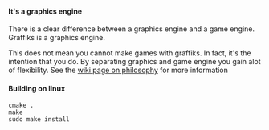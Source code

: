 #### It's a graphics engine

There is a clear difference between a graphics engine and a game engine. Graffiks is a graphics engine.

This does not mean you cannot make games with graffiks. In fact, it's the intention that you do. By separating graphics
and game engine you gain alot of flexibility. See the [wiki page on philosophy](https://github.com/wentam/Graffiks/wiki/Philosophy)
for more information

#### Building on linux

    cmake .
    make
    sudo make install
